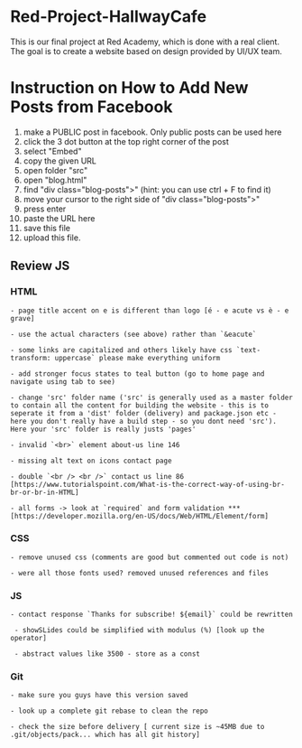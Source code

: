 # Red-Project-HallwayCafe
This is our final project at Red Academy, which is done with a real client. The goal is to create a website based on design provided by UI/UX team.

# Instruction on How to Add New Posts from Facebook
  1. make a PUBLIC post in facebook. Only public posts can be used here
  2. click the 3 dot button at the top right corner of the post
  3. select "Embed"
  4. copy the given URL
  5. open folder "src"
  6. open "blog.html"
  7. find "div class="blog-posts">" (hint: you can use ctrl + F to find it)
  8. move your cursor to the right side of "div class="blog-posts">"
  9. press enter
  10. paste the URL here
  11. save this file
  12. upload this file.

## Review JS

### HTML
	- page title accent on e is different than logo [é - e acute vs è - e grave]

	- use the actual characters (see above) rather than `&eacute`

	- some links are capitalized and others likely have css `text-transform: uppercase` please make everything uniform 

	- add stronger focus states to teal button (go to home page and navigate using tab to see)

	- change 'src' folder name ('src' is generally used as a master folder to contain all the content for building the website - this is to seperate it from a 'dist' folder (delivery) and package.json etc - here you don't really have a build step - so you dont need 'src'). Here your 'src' folder is really justs 'pages'

	- invalid `<br>` element about-us line 146

	- missing alt text on icons contact page

	- double `<br /> <br />` contact us line 86 [https://www.tutorialspoint.com/What-is-the-correct-way-of-using-br-br-or-br-in-HTML]

	- all forms -> look at `required` and form validation *** [https://developer.mozilla.org/en-US/docs/Web/HTML/Element/form]


### CSS

	- remove unused css (comments are good but commented out code is not)

	- were all those fonts used? removed unused references and files

### JS

	- contact response `Thanks for subscribe! ${email}` could be rewritten

	 - showSLides could be simplified with modulus (%) [look up the operator]

	 - abstract values like 3500 - store as a const

### Git

	- make sure you guys have this version saved
	
	- look up a complete git rebase to clean the repo
	
	- check the size before delivery [ current size is ~45MB due to .git/objects/pack... which has all git history]
